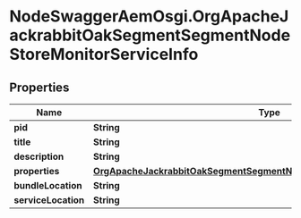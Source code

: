 # NodeSwaggerAemOsgi.OrgApacheJackrabbitOakSegmentSegmentNodeStoreMonitorServiceInfo

## Properties

Name | Type | Description | Notes
------------ | ------------- | ------------- | -------------
**pid** | **String** |  | [optional] 
**title** | **String** |  | [optional] 
**description** | **String** |  | [optional] 
**properties** | [**OrgApacheJackrabbitOakSegmentSegmentNodeStoreMonitorServiceProperties**](OrgApacheJackrabbitOakSegmentSegmentNodeStoreMonitorServiceProperties.md) |  | [optional] 
**bundleLocation** | **String** |  | [optional] 
**serviceLocation** | **String** |  | [optional] 


